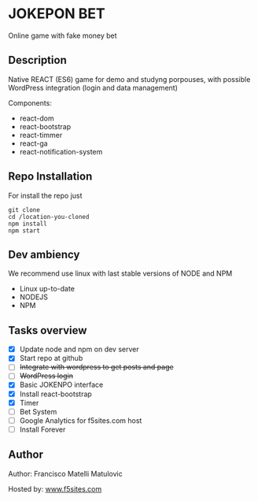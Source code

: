 # JOKEPON BET
Online game with fake money bet

## Description
Native REACT (ES6) game for demo and studyng porpouses, with possible WordPress integration (login and data management)

Components:
- react-dom
- react-bootstrap
- react-timmer
- react-ga
- react-notification-system

## Repo Installation
For install the repo just
```
git clone
cd /location-you-cloned
npm install
npm start
```

## Dev ambiency
We recommend use linux with last stable versions of NODE and NPM
- Linux up-to-date
- NODEJS
- NPM

## Tasks overview
- [x] Update node and npm on dev server
- [x] Start repo at github
- [ ] ~~Integrate with wordpress to get posts and page~~
- [ ] ~~WordPress login~~
- [x] Basic JOKENPO interface
- [x] Install react-bootstrap
- [x] Timer
- [ ] Bet System
- [ ] Google Analytics for f5sites.com host
- [ ] Install Forever
## Author
Author: Francisco Matelli Matulovic

Hosted by: www.f5sites.com